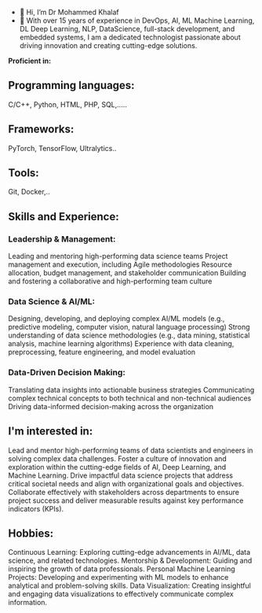 - 👋 Hi, I’m Dr Mohammed Khalaf
- 👀 With over 15 years of experience in DevOps, AI, ML Machine Learning, DL Deep Learning, NLP, DataScience, full-stack development, and embedded systems, I am a dedicated technologist passionate about driving innovation and creating cutting-edge solutions.

**Proficient in:**

## Programming languages:
C/C++, Python, HTML, PHP, SQL,.....
## Frameworks:
 PyTorch, TensorFlow, Ultralytics..
## Tools:
Git, Docker,..

## Skills and Experience:
### Leadership & Management:
Leading and mentoring high-performing data science teams
Project management and execution, including Agile methodologies
Resource allocation, budget management, and stakeholder communication
Building and fostering a collaborative and high-performing team culture
### Data Science & AI/ML:
Designing, developing, and deploying complex AI/ML models (e.g., predictive modeling, computer vision, natural language processing)
Strong understanding of data science methodologies (e.g., data mining, statistical analysis, machine learning algorithms)
Experience with data cleaning, preprocessing, feature engineering, and model evaluation
### Data-Driven Decision Making:
Translating data insights into actionable business strategies
Communicating complex technical concepts to both technical and non-technical audiences
Driving data-informed decision-making across the organization

## I'm interested in:
Lead and mentor high-performing teams of data scientists and engineers in solving complex data challenges.
Foster a culture of innovation and exploration within the cutting-edge fields of AI, Deep Learning, and Machine Learning.
Drive impactful data science projects that address critical societal needs and align with organizational goals and objectives.
Collaborate effectively with stakeholders across departments to ensure project success and deliver measurable results against key performance indicators (KPIs).
## Hobbies:
Continuous Learning: Exploring cutting-edge advancements in AI/ML, data science, and related technologies.
Mentorship & Development: Guiding and inspiring the growth of data professionals.
Personal Machine Learning Projects: Developing and experimenting with ML models to enhance analytical and problem-solving skills.
Data Visualization: Creating insightful and engaging data visualizations to effectively communicate complex information.


<!---
Dr-Mo-Khalaf/Dr-Mo-Khalaf is a ✨ special ✨ repository because its `README.md` (this file) appears on your GitHub profile.
You can click the Preview link to take a look at your changes.
--->
